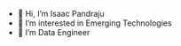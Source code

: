 - 👋 Hi, I’m Isaac Pandraju
- 👀 I’m interested in Emerging Technologies
- 🌱 I’m Data Engineer

<!---
mr18-naidu/mr18-naidu is a ✨ special ✨ repository because its `README.md` (this file) appears on your GitHub profile.
You can click the Preview link to take a look at your changes.
--->

